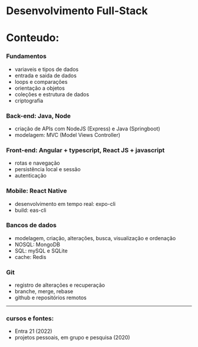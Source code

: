 # Desenvolvimento Full-Stack

# Conteudo:

### Fundamentos
- variaveis e tipos de dados
- entrada e saida de dados
- loops e comparações
- orientação a objetos
- coleções e estrutura de dados
- criptografia

### Back-end: Java, Node
- criação de APIs com NodeJS (Express) e Java (Springboot)
- modelagem: MVC (Model Views Controller)

### Front-end: Angular + typescript, React JS + javascript
- rotas e navegação
- persistência local e sessão
- autenticação

### Mobile: React Native
- desenvolvimento em tempo real: expo-cli
- build: eas-cli

### Bancos de dados
- modelagem, criação, alterações, busca, visualização e ordenação
- NOSQL: MongoDB
- SQL: mySQL e SQLite
- cache: Redis

### Git
- registro de alterações e recuperação
- branche, merge, rebase
- github e repositórios remotos
---
### cursos e fontes: 
- Entra 21 (2022)
- projetos pessoais, em grupo e pesquisa (2020)
